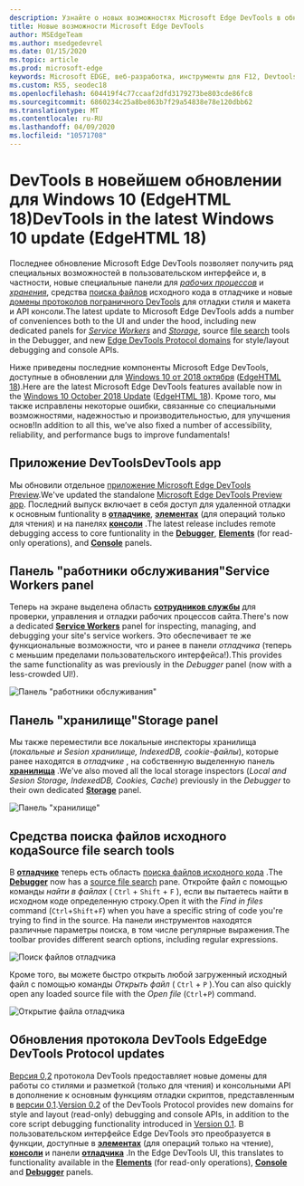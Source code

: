 ```yaml
---
description: Узнайте о новых возможностях Microsoft Edge DevTools в обновлении для Windows 10 от 2018 октября
title: Новые возможности Microsoft Edge DevTools
author: MSEdgeTeam
ms.author: msedgedevrel
ms.date: 01/15/2020
ms.topic: article
ms.prod: microsoft-edge
keywords: Microsoft EDGE, веб-разработка, инструменты для F12, Devtools, edgehtml 18
ms.custom: RS5, seodec18
ms.openlocfilehash: 604419f4c77ccaaf2dfd3179273be803cde86fc8
ms.sourcegitcommit: 6860234c25a8be863b7f29a54838e78e120dbb62
ms.translationtype: MT
ms.contentlocale: ru-RU
ms.lasthandoff: 04/09/2020
ms.locfileid: "10571708"
---
```

# <span data-ttu-id="6ad27-104">DevTools в новейшем обновлении для Windows 10 (EdgeHTML 18)</span><span class="sxs-lookup"><span data-stu-id="6ad27-104">DevTools in the latest Windows 10 update (EdgeHTML 18)</span></span>

<span data-ttu-id="6ad27-105">Последнее обновление Microsoft Edge DevTools позволяет получить ряд специальных возможностей в пользовательском интерфейсе и, в частности, новые специальные панели для [*рабочих процессов*](#service-workers-panel) и [*хранения*](#storage-panel), средства [поиска файлов](#source-file-search-tools) исходного кода в отладчике и новые [домены протоколов пограничного DevTools](#edge-devtools-protocol-updates) для отладки стиля и макета и API консоли.</span><span class="sxs-lookup"><span data-stu-id="6ad27-105">The latest update to Microsoft Edge DevTools adds a number of conveniences both to the UI and under the hood, including new dedicated panels for [*Service Workers*](#service-workers-panel) and [*Storage*](#storage-panel), source [file search](#source-file-search-tools) tools in the Debugger, and new [Edge DevTools Protocol domains](#edge-devtools-protocol-updates) for style/layout debugging and console APIs.</span></span>

<span data-ttu-id="6ad27-106">Ниже приведены последние компоненты Microsoft Edge DevTools, доступные в обновлении для [Windows 10 от 2018 октября](/windows/uwp/whats-new/windows-10-build-17763) ([EdgeHTML 18](https://aka.ms/devguide_edgehtml_18)).</span><span class="sxs-lookup"><span data-stu-id="6ad27-106">Here are the latest Microsoft Edge DevTools features available now in the [Windows 10 October 2018 Update](/windows/uwp/whats-new/windows-10-build-17763) ([EdgeHTML 18](https://aka.ms/devguide_edgehtml_18)).</span></span> <span data-ttu-id="6ad27-107">Кроме того, мы также исправлены некоторые ошибки, связанные со специальными возможностями, надежностью и производительностью, для улучшения основ!</span><span class="sxs-lookup"><span data-stu-id="6ad27-107">In addition to all this, we’ve also fixed a number of accessibility, reliability, and performance bugs to improve fundamentals!</span></span>

## <span data-ttu-id="6ad27-108">Приложение DevTools</span><span class="sxs-lookup"><span data-stu-id="6ad27-108">DevTools app</span></span>

<span data-ttu-id="6ad27-109">Мы обновили отдельное [приложение Microsoft Edge DevTools Preview](../devtools-guide.md#microsoft-store-app).</span><span class="sxs-lookup"><span data-stu-id="6ad27-109">We've updated the standalone [Microsoft Edge DevTools Preview app](../devtools-guide.md#microsoft-store-app).</span></span> <span data-ttu-id="6ad27-110">Последний выпуск включает в себя доступ для удаленной отладки к основным funtionality в [**отладчике**](./debugger.md), [**элементах**](./elements.md) (для операций только для чтения) и на панелях [**консоли**](./console.md) .</span><span class="sxs-lookup"><span data-stu-id="6ad27-110">The latest release includes remote debugging access to core funtionality in the [**Debugger**](./debugger.md), [**Elements**](./elements.md) (for read-only operations), and [**Console**](./console.md) panels.</span></span>

## <span data-ttu-id="6ad27-111">Панель "работники обслуживания"</span><span class="sxs-lookup"><span data-stu-id="6ad27-111">Service Workers panel</span></span>

<span data-ttu-id="6ad27-112">Теперь на экране выделена область [**сотрудников службы**](./service-workers.md) для проверки, управления и отладки рабочих процессов сайта.</span><span class="sxs-lookup"><span data-stu-id="6ad27-112">There's now a dedicated [**Service Workers**](./service-workers.md) panel for inspecting, managing, and debugging your site's service workers.</span></span> <span data-ttu-id="6ad27-113">Это обеспечивает те же функциональные возможности, что и ранее в панели *отладчика* (теперь с меньшим пределами пользовательского интерфейса!).</span><span class="sxs-lookup"><span data-stu-id="6ad27-113">This provides the same functionality as was previously in the *Debugger* panel (now with a less-crowded UI!).</span></span>

![Панель "работники обслуживания"](./media/service_worker.png)

## <span data-ttu-id="6ad27-115">Панель "хранилище"</span><span class="sxs-lookup"><span data-stu-id="6ad27-115">Storage panel</span></span>

<span data-ttu-id="6ad27-116">Мы также переместили все локальные инспекторы хранилища (*локальные и Sesion хранилище, IndexedDB, cookie-файлы*), которые ранее находятся в *отладчике* , на собственную выделенную панель [**хранилища**](./storage.md) .</span><span class="sxs-lookup"><span data-stu-id="6ad27-116">We've also moved all the local storage inspectors (*Local and Sesion Storage, IndexedDB, Cookies, Cache*) previously in the *Debugger* to their own dedicated [**Storage**](./storage.md) panel.</span></span>

![Панель "хранилище"](./media/storage_cache.png)

## <span data-ttu-id="6ad27-118">Средства поиска файлов исходного кода</span><span class="sxs-lookup"><span data-stu-id="6ad27-118">Source file search tools</span></span>

<span data-ttu-id="6ad27-119">В [**отладчике**](./debugger.md) теперь есть область [поиска файлов исходного кода](./debugger.md#file-search) .</span><span class="sxs-lookup"><span data-stu-id="6ad27-119">The [**Debugger**](./debugger.md) now has a [source file search](./debugger.md#file-search) pane.</span></span> <span data-ttu-id="6ad27-120">Откройте файл с помощью команды *найти в файлах* ( `Ctrl` + `Shift` + `F` ), если вы пытаетесь найти в исходном коде определенную строку.</span><span class="sxs-lookup"><span data-stu-id="6ad27-120">Open it with the *Find in files* command (`Ctrl`+`Shift`+`F`) when you have a specific string of code you're trying to find in the source.</span></span> <span data-ttu-id="6ad27-121">На панели инструментов находятся различные параметры поиска, в том числе регулярные выражения.</span><span class="sxs-lookup"><span data-stu-id="6ad27-121">The toolbar provides different search options, including regular expressions.</span></span> 

![Поиск файлов отладчика](./media/debugger_file_search.png)

<span data-ttu-id="6ad27-123">Кроме того, вы можете быстро открыть любой загруженный исходный файл с помощью команды *Открыть файл* ( `Ctrl` + `P` ).</span><span class="sxs-lookup"><span data-stu-id="6ad27-123">You can also quickly open any loaded source file with the *Open file* (`Ctrl`+`P`) command.</span></span>

![Открытие файла отладчика](./media/debugger_open_file.png)

## <span data-ttu-id="6ad27-125">Обновления протокола DevTools Edge</span><span class="sxs-lookup"><span data-stu-id="6ad27-125">Edge DevTools Protocol updates</span></span>

<span data-ttu-id="6ad27-126">[Версия 0,2](../devtools-protocol/0.2/index.md) протокола DevTools предоставляет новые домены для работы со стилями и разметкой (только для чтения) и консольными API в дополнение к основным функциям отладки скриптов, представленным в [версии 0,1](../devtools-protocol/0.1/index.md).</span><span class="sxs-lookup"><span data-stu-id="6ad27-126">[Version 0.2](../devtools-protocol/0.2/index.md) of the DevTools Protocol provides new domains for style and layout (read-only) debugging and console APIs, in addition to the core script debugging functionality introduced in [Version 0.1](../devtools-protocol/0.1/index.md).</span></span> <span data-ttu-id="6ad27-127">В пользовательском интерфейсе Edge DevTools это преобразуется в функции, доступные в [**элементах**](../devtools-guide/elements.md) (для операций только на чтение), [**консоли**](../devtools-guide/console.md) и панели [**отладчика**](../devtools-guide/debugger.md) .</span><span class="sxs-lookup"><span data-stu-id="6ad27-127">In the Edge DevTools UI, this translates to functionality available in the [**Elements**](../devtools-guide/elements.md) (for read-only operations), [**Console**](../devtools-guide/console.md) and [**Debugger**](../devtools-guide/debugger.md) panels.</span></span>
